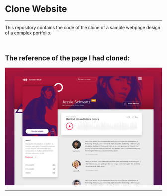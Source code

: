 <html>
  <body>
    <h1>Clone Website</h1>
    <hr>
    <p>This repository contains the code of the clone of a sample webpage design of a complex portfolio.</p>
    <br>
    <h2>The reference of the page I had cloned:</h2>
    <img src=model.png>
    <hr>
    <h1>
    <body>
  </html>
